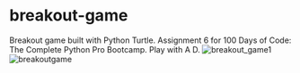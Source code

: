# breakout-game
Breakout game built with Python Turtle. Assignment 6 for 100 Days of Code: The Complete Python Pro Bootcamp.
Play with A D.
![breakout_game1](https://user-images.githubusercontent.com/93587487/177196519-42778146-e5d5-40c7-8703-c8738e09da89.jpg)
![breakoutgame](https://user-images.githubusercontent.com/93587487/177196520-27fe2356-9b01-497e-944f-50f8ecbfe91b.jpg)
